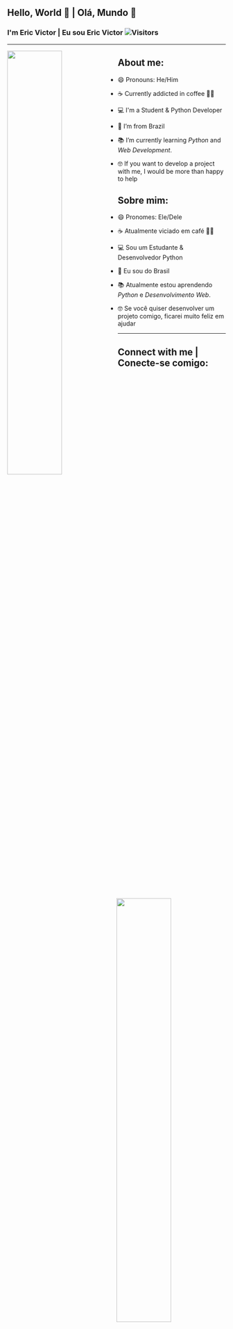 ## Hello, World 👋 | Olá, Mundo 👋

### I'm Eric Victor | Eu sou Eric Victor ![Visitors](https://visitor-badge.laobi.icu/badge?page_id=eriquinhos)
<hr/>

<img align="left" src="https://images.unsplash.com/photo-1515879218367-8466d910aaa4?ixid=MnwxMjA3fDB8MHxwaG90by1wYWdlfHx8fGVufDB8fHx8&ixlib=rb-1.2.1&auto=format&fit=crop&w=869&q=80" width="50%">
  
<p align="right"> 
  
   ## About me:

  - 😄 Pronouns: He/Him

  - ☕ Currently addicted in coffee 😵‍💫

  - 💻 I'm a Student & Python Developer

  - 📍 I’m from Brazil

  - 📚 I’m currently learning _Python_ and _Web Development_.

  - 🤓 If you want to develop a project with me, I would be more than happy to help
  
</p>
  
<img align='right' src="https://github-readme-stats.vercel.app/api/top-langs/?username=eriquinhos&layout=compact=true&theme=radical"  width='50%'/>
  
<p align="left">
  
  ## Sobre mim:

  - 😄 Pronomes: Ele/Dele

  - ☕ Atualmente viciado em café 😵‍💫

  - 💻 Sou um Estudante & Desenvolvedor Python 

  - 📍 Eu sou do Brasil

  - 📚 Atualmente estou aprendendo _Python_ e _Desenvolvimento Web_.

  - 🤓 Se você quiser desenvolver um projeto comigo, ficarei muito feliz em ajudar
  
</p>
<hr/>
<p>
  
  ## Connect with me | Conecte-se comigo:
  
  | [<img src="https://github.com/TheDudeThatCode/TheDudeThatCode/blob/master/Assets/Linkedin.svg" alt="Linkedin Logo" width="32">](https://in.linkedin.com/in/eric-victor-1456b61b2/) | [<img src="https://github.com/TheDudeThatCode/TheDudeThatCode/blob/master/Assets/Instagram.svg" alt="instagram logo" width="32">](https://www.instagram.com/prazer_eric/)| [<img src="https://cdn.svgporn.com/logos/github-icon.svg" alt="Github logo" width="32">](https://github.com/eriquinhos) | [<img src="https://github.com/TheDudeThatCode/TheDudeThatCode/blob/master/Assets/Gmail.svg" alt="Gmail logo" height="32">](mailto:ericvictor.contato@gmail.com)
|:---:|:---:|:---:|:---:|
</p>
<hr/>

<img align = 'left' src="https://github-readme-stats.vercel.app/api?username=eriquinhos&show_icons=true&theme=radical" width='45%'/>
<img align = 'right' src="https://github-readme-streak-stats.herokuapp.com/?user=eriquinhos&theme=radical"  width='50%' /> 





